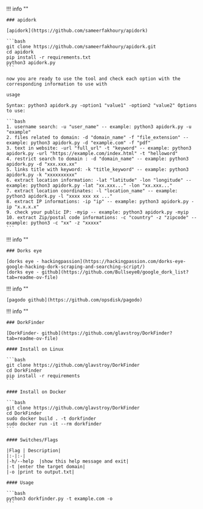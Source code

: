 
!!! info ""

    ### apidork

    [apidork](https://github.com/sameerfakhoury/apidork)

    ```bash
    git clone https://github.com/sameerfakhoury/apidork.git
    cd apidork
    pip install -r requirements.txt
    python3 apidork.py
    ```

    now you are ready to use the tool and check each option with the corresponding information to use with

    usage

    Syntax: python3 apidork.py -option1 "value1" -option2 "value2" Options to use:

    ```bash
    1. username search: -u "user_name" -- example: python3 apidork.py -u "example"                                                              
    2. files related to domain: -d "domain_name" -f "file_extension" -- example: python3 apidork.py -d "example.com" -f "pdf"                   
    3. text in website: -url "full_url" -t "keyword" -- example: python3 apidork.py -url "https://example.com/index.html" -t "helloword"        
    4. restrict search to domain : -d "domain_name" -- example: python3 apidork.py -d "xxx.xxx.xx"                                              
    5. links title with keyword: -k "title_keyword" -- example: python3 apidork.py -k "xxxxxxxxxx"                                            
    6. extract location information: -lat "latitude" -lon "longitude" -- example: python3 apidork.py -lat "xx.xxx..." -lon "xx.xxx..."          
    7. extract location coordinates: -l "location_name" -- example: python3 apidork.py -l "xxxx xxx xx ..."                                     
    8. extract IP informations: -ip "ip" -- example: python3 apidork.py -ip "x.x.x.x"                                                           
    9. check your public IP: -myip -- example: python3 apidork.py -myip
    10. extract Zip/postal code informations: -c "country" -z "zipcode" -- example: python3 -c "xx" -z "xxxxx"                                  
    ```


!!! info ""

    ### Dorks eye

    [dorks eye - hackingpassion](https://hackingpassion.com/dorks-eye-google-hacking-dork-scraping-and-searching-script/)
    [dorks eye - github](https://github.com/Bullseye0/google_dork_list?tab=readme-ov-file)


!!! info ""

    [pagodo github](https://github.com/opsdisk/pagodo)


!!! info ""

    ### DorkFinder

    [DorkFinder- github](https://github.com/glavstroy/DorkFinder?tab=readme-ov-file)

    #### Install on Linux

    ```bash
    git clone https://github.com/glavstroy/DorkFinder
    cd DorkFinder
    pip install -r requirements
    ```

    #### Install on Docker

    ```bash
    git clone https://github.com/glavstroy/DorkFinder
    cd DorkFinder
    sudo docker build . -t dorkfinder
    sudo docker run -it --rm dorkfinder
    ```

    #### Switches/Flags

    |Flag | Description|
    |:-|:-|
    |-h/--help	|show this help message and exit|
    |-t	|enter the target domain|
    |-o	|print to output.txt|

    #### Usage

    ```bash
    python3 dorkfinder.py -t example.com -o
    ```
